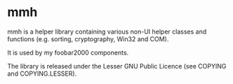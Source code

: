 # mmh

mmh is a helper library containing various non-UI helper classes and functions (e.g. sorting, cryptography, Win32 and COM).
 
It is used by my foobar2000 components.

The library is released under the Lesser GNU Public Licence (see COPYING and COPYING.LESSER).
